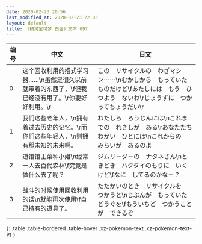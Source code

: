 ```yaml
---
date: 2020-02-23 20:56
last_modified_at: 2020-02-23 22:03
layout: default
title: 《精灵宝可梦 白金》文本 097
---
```

| 编号 | 中文 | 日文 |
| ---- | ---- | ---- |
| 0 | 这个回收利用的招式学习器……\n虽然是很久以前就带着的东西了，\f但我已经没有用了。\r你要好好利用。\r | この　リサイクルの　わざマシン⋯⋯\nむかしから　もっていた　ものだけど\fあたしには　もう　ひつよう　ないわ\rじょうずに　つかってちょうだい\r |
| 1 | 我们这些老年人，\n拥有着过去历史的记忆。\r而你们这些年轻人，\n则拥有那未知的未来啊。 | わたしら　ろうじんには\nこれまでの　れきしが　ある\rあなたたち　わかい　ひとには\nこれからの　みらいが　あるのよ |
| 2 | 道馆馆主菜种小姐\n经常一人去百代森林\f究竟是做什么去了呢？ | ジムリ－ダ－の　ナタネさん\nときどき　ハクタイのもりに　いくけど\fなに　してるのかな－？ |
| 3 | 战斗的时候使用回收利用的话\n就能再次使用\f自己持有的道具了。 | たたかいのとき　リサイクルを　つかうと\nじぶんが　もっていた　どうぐを\fもういちど　つかうことが　できるぞ |
{: .table .table-bordered .table-hover .xz-pokemon-text .xz-pokemon-text-Pt }